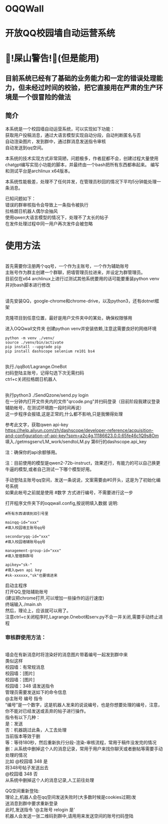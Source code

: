 # OQQWall
# 开放QQ校园墙自动运营系统
# 💩!屎山警告!💩(但是能用)
## 目前系统已经有了基础的业务能力和一定的错误处理能力，但未经过时间的校验，把它直接用在严肃的生产环境是一个很冒险的做法
## 简介
本系统是一个校园墙自动运营系统，可以实现如下功能：
<br/>获取用户投稿消息，通过大语言模型实现自动分段，自动判断匿名与否
<br/>自动渲染图片，发到群中，通过群消息发送指令审核
<br/>自动发送到qq空间。

本系统的技术实现方式非常简陋，问题极多，作者屁都不会，创建过程大量使用chatgpt编写实现小功能的脚本，并最终由一个bash把所有东西都串起来。
编写和测试平台是archlinux x64版本。

本系统性能极差，处理不了任何并发，在管理员秒回的情况下平均5分钟能处理一条消息。


已知问题如下：
<br/>错误的群审核指令会导致上一条指令被执行
<br/>拉格朗日机器人偶尔会抽风
<br/>使用qwen大语言模型的情况下，处理不了太长的帖子
<br/>在发件处理过程中同一用户再次发件会被忽略

# 使用方法
<br/>首先需要你注册两个qq号，一个作为主账号，一个作为辅助账号
<br/>主账号作为群主创建一个群聊，把墙管理员拉进来，并设定为群管理员。
<br/>目前仅在x64 archlinux上进行过测试其他系统要用的话可能要重装python venv并对bash脚本进行修改

<br/>请先安装QQ，google-chrome和chrome-drive，以及python3，还有dotnet框架

克隆项目到任意位置，最好是用户文件夹中的某处，确保权限够用

进入OQQwall文件夹
创建python venv并安装依赖,注意这需要良好的网络环境
```
python -m venv ./venv/
source ./venv/bin/activate
pip install --upgrade pip
pip install dashscope selenium re101 bs4

```
<br/>执行./qqBot/Lagrange.OneBot
<br/>扫码登陆主账号，记得勾选下次无需扫码
<br/>ctrl+c关闭拉格朗日机器人

<br/>执行python3 ./SendQzone/send.py login
<br/>在一分钟内打开文件夹内的文件"qrcode.png"并扫码登录（目前阶段我建议登录辅助帐号，在测试环境跑一段时间再说）
<br/>这一步程序会报错,这是正常的,什么都不影响,只是我懒得处理

参考此文字，获取qwen api-key
<br/>https://help.aliyun.com/zh/dashscope/developer-reference/acquisition-and-configuration-of-api-key?spm=a2c4g.11186623.0.0.65fe46c1Q9s8Om
<br/>填入./getmsgserv/LM_work/sendtoLM.py 第6行的dashscope.api_key

注：确保你的api余额够用。

注：目前使用的模型是qwen2-72b-instruct，效果还行，有能力的可以自己换更牛逼的模型,或者自己测试一下哪个模型好用。

手动登陆主账号qq空间，发送一条说说，文案需要由#0开头，这是为了初始化编号系统
<br/>如果此帐号之前就是使用 #数字 方式进行编号，不需要进行这一步

打开程序文件夹下的oqqwall.config,按说明填入数据
说明:
```
#所有东西请填到双引号里

mainqq-id="xxx"
#填入校园墙主账号qq号

secondaryqq-id="xxx"
#填入校园墙辅账号qq号

management-group-id="xxx"
#填入管理群群号

apikey="sk-"
#填入qwen api key
#sk-xxxxxx,"sk"也要填进来
```

启动主程序
<br/>打开QQ,登陆辅助账号
<br/>(建议把chrome打开,可以增加一些操作的运行速度)
<br/>终端输入./main.sh 
<br/>然后，理论上，应该就可以用了。
<br/>注意ctrl+c关闭程序时,Lagrange.Onebot和serv.py不会一并关闭,需要手动终止进程

### 审核群使用方法：
<br/>墙会在有新消息时将渲染好的消息图片带着编号一起发到群中来
<br/>类似这样
<br/>校园墙：有常规消息
<br/>校园墙：[图片]
<br/>校园墙：[图片]
<br/>校园墙：348 请发送指令
<br/>管理员需要发送如下的命令信息
<br/>@主账号 编号 指令
<br/>“编号”是一个数字，这是机器人发来的说说编号，也是你想要处理的编号，注意，你不能对已经发送或丢弃的帖子进行操作。
<br/>指令有以下几种：
<br/>是：发送
<br/>否：机器跳过此条，人工去处理
<br/>当前版本等效于删
<br/>等：等待180秒，然后重新执行分段-渲染-审核流程，常用于稿件没发完的情况
<br/>删：从系统中删掉这个人的消息记录，常用于用户来找你聊天或者删帖等需要手动处理的情况
<br/>比如
@校园墙 348 是
<br/>将348号帖子发送出去
<br/>@校园墙 348 否
<br/>从系统中删掉这个人的消息记录,人工前往处理

QQ空间重新登陆:
<br/>理论上,机器人会在qq空间发送失败时(大多数时候是cookies过期)发<br/>送消息到群中要求重新登录
<br/>此时,发送指令 '@主账号 relogin 是'
<br/>机器人会发送一张二维码到群中,请用用来发送空间的账号扫码登陆
